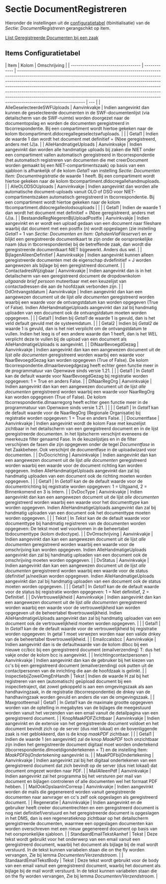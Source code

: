 # Sectie DocumentRegistreren

Hieronder de instellingen uit de [configuratietabel](/docs/instellen_inrichten/configuratie.md) (tbinitialisatie) van de _Sectie: DocumentRegistreren_ gerangschikt op item.

[Lijst Geregistreerde Documenten bij een zaak](/docs/probleemoplossing/module_overstijgende_schermen/geregistreerde_documenten/lijst_geregistreerde_documenten_bij_zaak.md)

## Items Configuratietabel

| Item                                | Kolom        | Omschrijving                                                                                                                                                                                                                                                                                                                                                                                                                                                                                                           |
| ----------------------------------- | ------------ | ---------------------------------------------------------------------------------------------------------------------------------------------------------------------------------------------------------------------------------------------------------------------------------------------------------------------------------------------------------------------------------------------------------------------------------------------------------------------------------------------------------------------- | --- |
| AlleGeselecteerdeSWFUploads         | Aanvinkvakje | Indien aangevinkt dan kunnen de geselecteerde documenten in de SWF-documentenlijst (via detailscherm van de SWF-ruimte) worden doorgezet naar de documentopslag en worden de documenten geregistreerd in tbcorrespondentie. Bij een compartiment wordt hiertoe gekeken naar de kolom tbcompartiment.dldocregallegeselectswfuploads.                                                                                                                                                                                    |
|                                     | Getal1       | Indien de waarde 1 dan wordt het document met definitief = (N)ee geregistreerd, anders met (J)a.                                                                                                                                                                                                                                                                                                                                                                                                                       |
| AlleHandmatigeUploads               | Aanvinkvakje | Indien aangevinkt dan worden alle handmatige uploads bij zaken die NIET onder een compartiment vallen automatisch geregistreerd in tbcorrespondentie (het automatisch registreren van documenten die met creerDocument worden gemaakt bij een NIET-compartimentszaak) op basis van een sjabloon is afhankelijk of de kolom _Getal1_ van instelling _Sectie: Documenten Item: Documentregistratie_ de waarde 1 heeft. Bij een compartiment wordt hiertoe gekeken naar de kolom tbcompartiment.dldocregallehandmuploads. |
| AlleOLODSOUploads                   | Aanvinkvakje | Indien aangevinkt dan worden alle automatische document-uploads vanuit OLO of DSO voor NIET-compartimentszaken automatisch geregistreerd in tbcorrespondentie. Bij een compartiment wordt hiertoe gekeken naar de kolom tbcompartiment.dldocregalleolodsouploads                                                                                                                                                                                                                                                       |     |
|                                     | Getal1       | Indien de waarde 1 dan wordt het document met definitief = (N)ee geregistreerd, anders met (J)a.                                                                                                                                                                                                                                                                                                                                                                                                                       |
| BestaandeRegNegerenBijUploadPostfix | Aanvinkvakje | Indien aangevinkt en er wordt een upload gedaan van een document naar fileshare waarbij dat document met een postfix (n) wordt opgeslagen (zie instelling _Getal1_ = 1 van _Sectie: Documenten en Item: OphalenViaFileserver_) en er blijkt een geregistreerde documentkaart te zijn onder de oorspronkelijke naam (dus in tbcorrespondentie) bij de betreffende zaak, dan wordt die geregistreerde documentkaart NIET bijgewerkt. Anders dus wel.                                                                     |
| BijlagenAlleenDefinitief            | Aanvinkvakje | Indien aangevinkt kunnen alleen geregistreerde documenten met de eigenschap dvdefinitief = J worden aangewezen als bijlage bij een geregistreerd document.                                                                                                                                                                                                                                                                                                                                                             |
| ContactadresWijzigbaar              | Aanvinkvakje | Indien aangevinkt dan is in het detailscherm van een geregistreerd document de dropdownkolom _uitgaande brief persoon_ muteerbaar met een keuzelijst van contactadressen die aan de hoofdzaak verbonden zijn.                                                                                                                                                                                                                                                                                                          |
| DdOntvangstdatum                    | Aanvinkvakje | Indien aangevinkt dan kan een aangewezen document uit de lijst _alle documenten_ geregistreerd worden waarbij een waarde voor de ontvangstdatum kan worden opgegeven (True of False). Indien AlleHandmatigeUploads aangevinkt dan zal bij handmatig uploaden van een document ook de ontvangstdatum moeten worden opgegeven.                                                                                                                                                                                           |
|                                     | Getal1       | Indien bij _Getal1_ de waarde 1 is gevuld, dan is het veld default gevuld met de systeemdatum.                                                                                                                                                                                                                                                                                                                                                                                                                         |
|                                     | Getal2       | Indien bij _Getal2_ de waarde 1 is gevuld, dan is het niet verplicht om de ontvangstdatum te vullen. Indien het leeg is of een andere waarde dan 1 heeft, dan is het WEL verplicht deze te vullen bij de upload van een document als AlleHandmatigeUploads is aangevinkt.                                                                                                                                                                                                                                              |
| DlNaarBevoegdGezag                  | Aanvinkvakje | Indien aangevinkt dan kan een aangewezen document uit de lijst _alle documenten_ geregistreerd worden waarbij een waarde voor NaarBevoegdGezag kan worden opgegeven (True of False). De kolom tbcorrespondentie.dlmaarbevoegdgezag heeft echter geen functie meer in de programmatuur van Openwave sinds versie 1.21.                                                                                                                                                                                                  |
|                                     | Getal1       | In _Getal1_ kan de default waarde voor NaarBevoegdGezag bij registratie worden opgegeven: 1 = True en anders False.                                                                                                                                                                                                                                                                                                                                                                                                    |
| DlNaarRegOrg                        | Aanvinkvakje | Indien aangevinkt dan kan een aangewezen document uit de lijst _alle documenten_ geregistreerd worden waarbij een waarde voor NaarRegOrg kan worden opgegeven (True of False). De kolom tbcorrespondentie.dlmaarregorg heeft echter geen functie meer in de programmatuur van Openwave sinds versie 1.21.                                                                                                                                                                                                              |     |
|                                     | Getal1       | In _Getal1_ kan de default waarde voor de NaarRegOrg (Regionale Organisatie) bij registratie worden opgegeven: 1 = True en anders False.                                                                                                                                                                                                                                                                                                                                                                               |
| Documentfase                        | Aanvinkvakje | Indien aangevinkt wordt de kolom Fase met keuzelijst zichtbaar in het detailscherm van een geregistreerd document en in de lijst geregistreerde documenten. In het lijstscherm verschijnt eveneens de meerkeuze filter genaamd Fase. In de keuzelijstjes en in de filter verschijnen de fasen die zijn opgegeven onder de tegel _Documentfase_ in het Zaakbeheer. Ook verschijnt de documentfase in de uploadwizard voor documenten.                                                                                   |
| DvDocrichting                       | Aanvinkvakje | Indien aangevinkt dan kan een aangewezen document uit de lijst _alle documenten_ geregistreerd worden waarbij een waarde voor de document richting kan worden opgegeven. Indien AlleHandmatigeUploads aangevinkt dan zal bij handmatig uploaden van een document ook de richting moeten worden opgegeven.                                                                                                                                                                                                              |
|                                     | Getal1       | In _Getal1_ kan de de default waarde voor de documentrichting bij registratie worden opgegeven: 1 = Uitgaand, 2 = Binnenkomend en 3 is Intern.                                                                                                                                                                                                                                                                                                                                                                         |
| DvDocType                           | Aanvinkvakje | Indien aangevinkt dan kan een aangewezen document uit de lijst _alle documenten_ geregistreerd worden waarbij een waarde voor het documenttype kan worden opgegeven. Indien AlleHandmatigeUploads aangevinkt dan zal bij handmatig uploaden van een document ook het documenttype moeten worden opgegeven.                                                                                                                                                                                                             |
|                                     | Tekst        | In _Tekst_ kan de de default waarde voor documenttype bij handmatig registreren van de documenten worden opgegeven: De tekst moet wel voorkomen in de beheertabel tbdocumenttype (kolom dvdoctype).                                                                                                                                                                                                                                                                                                                    |
| DvOmschrijving                      | Aanvinkvakje | Indien aangevinkt dan kan een aangewezen document uit de lijst _alle documenten_ geregistreerd worden waarbij een waarde voor de omschrijving kan worden opgegeven. Indien AlleHandmatigeUploads aangevinkt dan zal bij handmatig uploaden van een document ook de omschrijving moeten worden opgegeven.                                                                                                                                                                                                               |
| DvStatus                            | Aanvinkvakje | Indien aangevinkt dan kan een aangewezen document uit de lijst _alle documenten_ geregistreerd worden waarbij een waarde voor de status (definitief ja/nee)kan worden opgegeven. Indien AlleHandmatigeUploads aangevinkt dan zal bij handmatig uploaden van een document ook de status moeten worden opgegeven.                                                                                                                                                                                                        |
|                                     | Getal1       | In _Getal1_ kan de de default waarde voor de status bij registratie worden opgegeven: 1 = Niet definitief, 2 = Definitief.                                                                                                                                                                                                                                                                                                                                                                                             |
| DvVertrouwelijkheid                 | Aanvinkvakje | Indien aangevinkt dan kan een aangewezen document uit de lijst _alle documenten_ geregistreerd worden waarbij een waarde voor de vertrouwelijkheid kan worden opgegeven uit de beheertabel tbvertrouwelijkheid. Indien AlleHandmatigeUploads aangevinkt dan zal bij handmatig uploaden van een document ook de vertrouwelijkheid moeten worden opgegeven.                                                                                                                                                              |
|                                     | Getal1       | In _Getal1_ kan de de default waarde voor de vertrouwelijkheid bij registratie worden opgegeven: In getal 1 moet verwezen worden naar een valide dnkey van de beheertabel tbvertrouwelijkheid.                                                                                                                                                                                                                                                                                                                         |
| Emailccalsbcc                       | Aanvinkvakje | Indien aangevinkt dan is de defaultwaarde van de kolom dlbcc bij een nieuwe cc/bcc bij een geregistreerd document (emailverzending) T: dus het vakje onder de kolom bcc is aangevinkt.                                                                                                                                                                                                                                                                                                                                 |
| Inrichtingcontactpersonen           | Aanvinkvakje | Indien aangevinkt dan kan de gebruiker bij het kiezen van cc's bij een geregistreerd document (emailverzending) ook putten uit de contactpersonen van de inrichting die aan de hoofdzaak is gelinkt.                                                                                                                                                                                                                                                                                                                   |
| InspectiebijZowelOmgEnHandh         | Tekst        | Indien de waarde H zal bij het registreren van een (automatisch) geüpload document bij een inspectietraject, dat zowel gekoppeld is aan een omgevingszaak als aan handhavingzaak, in de registratie (tbcorrespondentie) de dnkey van de handhavingzaak worden gevuld en anders die van de omgevingszaak.                                                                                                                                                                                                               |
| Maxgrootteemail                     | Getal1       | In _Getal1_ kan de maximale grootte opgegeven worden van de optelling in megabytes van de bijlages die meegestuurd worden vanuit het verzenden van een email vanuit de detailpagina van een geregistreerd document.                                                                                                                                                                                                                                                                                                    |
| KnopMaakPDFZichtbaar                | Aanvinkvakje | Indien aangevinkt en de extensie van het geregistreerde document voldoet en het document bevindt zich op de server (dus niet lokaal) en de bovenliggende zaak is niet geblokkeerd, dan is de knop _maakPDF_ zichtbaar.                                                                                                                                                                                                                                                                                                 |
|                                     | Getal1       | Indien de waarde 1 (en aangevinkt) zal de knop _MaakPDF_ toch onzichtbaar zijn indien het geregistreerde document digitaal moet worden ondertekend (tbcorrespondentie.dlmoetdigondertekenen = T) en de instelling Item: _MaakPDFbijOndertekening_ aangevinkt is.                                                                                                                                                                                                                                                       |
| MaakPDFbijOndertekening             | Aanvinkvakje | Indien aangevinkt zal bij het digitaal ondertekenen van een geregistreerd document dat zich bevindt op de server (dus niet lokaal) dat document omgezet worden naar PDF.                                                                                                                                                                                                                                                                                                                                               |
| MailAlleenPdf                       | Aanvinkvakje | Indien aangevinkt zal het programma bij het versturen per mail van document en bijlagen controleren of alle documenten wel het formaat PDF hebben.                                                                                                                                                                                                                                                                                                                                                                     |
| MailOokOpslaanInCorresp             | Aanvinkvakje | Indien aangevinkt worden de mails die gegenereerd worden vanuit geregistreerde documenten naar aanvrager en cc's zelf ook opgeslagen als geregistreerd document.                                                                                                                                                                                                                                                                                                                                                       |
| Regeneratie                         | Aanvinkvakje | Indien aangevinkt en de gebruiker heeft creëer documentrechten en een geregistreerd document is nog niet definitief/verstuurd en het geregistreerde document is opgeslagen in het DMS, dan is een regeneratieknop zichtbaar op het detailscherm geregistreerde documenten, waarmee een opgeslagen documenten kan worden overschreven met een nieuw gegenereerd document op basis van het oorspronkelijke sjabloon.                                                                                                     |
| StandaardEmailTekstAanhef           | Tekst        | Deze tekst wordt gebruikt voor het onderwerp van een email vanuit een geregistreerd document, waarbij het document als bijlage bij de mail wordt verstuurd. In de tekst kunnen variabelen staan die on the fly worden vervangen, Zie bij lemma _Documenten/Verzendstroom_.                                                                                                                                                                                                                                             |
| StandaardEmailTekstBody             | Tekst        | Deze tekst wordt gebruikt voor de body van een email vanuit een geregistreerd document, waarbij het document als bijlage bij de mail wordt verstuurd. In de tekst kunnen variabelen staan die on the fly worden vervangen, Zie bij lemma _Documenten/Verzendstroom_.                                                                                                                                                                                                                                                   |
